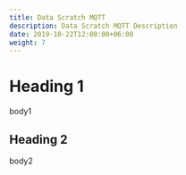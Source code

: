 ```yaml
---
title: Data Scratch MQTT
description: Data Scratch MQTT Description
date: 2019-10-22T12:00:00+06:00
weight: 7
---
```


# Heading 1

body1

## Heading 2

body2
